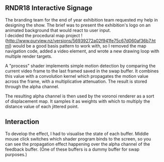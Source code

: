 ## RNDR18 Interactive Signage 

The branding team for the end of year exhibition team requested my help in designing the show.
The brief was to present the exhibition's logo on an animated background that would react to user input.\
      I decided the procedural map project !(http://www.purview.nz/versions/56939272a02f941fe75c67d060af36b7.html)  would be a good basis pattern to work with, so I removed the map navigation code, added a video element, and wrote a new drawing loop with multiple render targets.

A "process" shader implements simple motion detection by comparing the current video frame to the last framed
saved in the swap buffer.
It combines this value with a convolution kernel which propagates the motion value across the frame, with a multiplicative attenuation.
The result is stored through the alpha channel.

The resulting alpha channel is then used by the voronoi renderer as a sort of displacement map. It samples it as weights with which to
multiply the distance value of each jittered point.

## Interaction

To develop the effect, I had to visualise the state of each buffer.
Middle mouse click switches which shader program binds to the screen, so you can see the propagation effect
happening over the alpha channel of the feedback buffer. (One of these buffers is a dummy buffer for swap purposes.)
